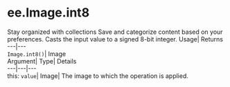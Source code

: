  
#  ee.Image.int8
Stay organized with collections  Save and categorize content based on your preferences. 
Casts the input value to a signed 8-bit integer. Usage| Returns  
---|---  
`Image.int8()`| Image  
Argument| Type| Details  
---|---|---  
this: `value`| Image| The image to which the operation is applied.  
